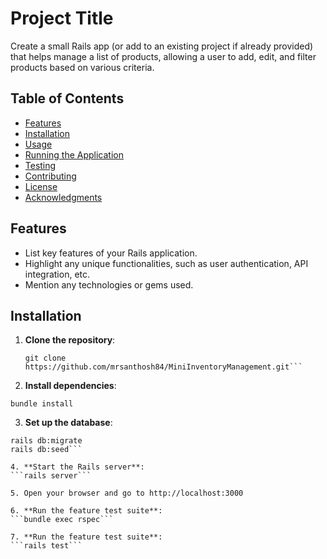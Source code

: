 # Project Title

Create a small Rails app (or add to an existing project if already provided) that helps manage a list of products, allowing a user to add, edit, and filter products based on various criteria.

## Table of Contents

- [Features](#features)
- [Installation](#installation)
- [Usage](#usage)
- [Running the Application](#running-the-application)
- [Testing](#testing)
- [Contributing](#contributing)
- [License](#license)
- [Acknowledgments](#acknowledgments)

## Features

- List key features of your Rails application.
- Highlight any unique functionalities, such as user authentication, API integration, etc.
- Mention any technologies or gems used.

## Installation

1. **Clone the repository**:
   ```
   git clone https://github.com/mrsanthosh84/MiniInventoryManagement.git```

2. **Install dependencies**:

```bundle install```

3. **Set up the database**:
```rails db:create
rails db:migrate
rails db:seed```

4. **Start the Rails server**:
```rails server```

5. Open your browser and go to http://localhost:3000

6. **Run the feature test suite**:
```bundle exec rspec```

7. **Run the feature test suite**:
```rails test```

